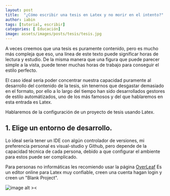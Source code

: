 ```yaml
---
layout: post
title:  "¿Cómo escribir una tesis en Latex y no morir en el intento?"
author: iabin
tags: [tutorial, escribir]
categories: [ Educación]
image: assets/images/posts/tesis/tesis.jpg
---
```


A veces creemos que una tesis es puramente contenido, pero es mucho más compleja que eso,
una línea de este texto puede significar horas de lectura y estudio. De la misma manera
que una figura que puede parecer simple a la vista, puede tener muchas horas de trabajo 
para conseguir el estilo perfecto.

El caso ideal sería poder concentrar nuestra capacidad puramente al desarrollo del contenido
de la tesis, sin tenernos que desgastar demasiado en el formato, por ello a lo largo del tiempo
han sido desarrollados gestores de estilo automátizados, uno de los más famosos y del que hablaremos
en esta entrada es Latex.

Hablaremos de la configuración de un proyecto de tesis usando Latex.

##  1. Elige un entorno de desarrollo.

Lo ideal sería tener un IDE con algún controlador de versiones, mi preferencia personal es 
visual-studio y Github, pero depende de la capacidad técnica de cada persona, debido a que
configurar el ambiente para estos puede ser complicado.

Para personas no informáticas les recomiendo usar la página [OverLeaf](https://www.overleaf.com/project)
Es un editor online para Latex muy confiable, creen una cuenta hagan login y creen un "Blank Project".

![image alt ><](/blog/assets/images/posts/tesis/capture1.PNG "Crear proyecto Overleaf")
